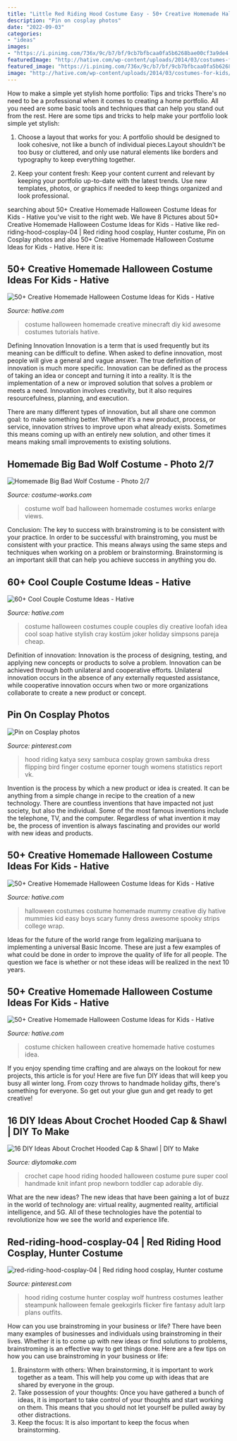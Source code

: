 ```yaml
---
title: "Little Red Riding Hood Costume Easy - 50+ Creative Homemade Halloween Costume Ideas For Kids"
description: "Pin on cosplay photos"
date: "2022-09-03"
categories:
- "ideas"
images:
- "https://i.pinimg.com/736x/9c/b7/bf/9cb7bfbcaa0fa5b6268bae00cf3a9de4.jpg"
featuredImage: "http://hative.com/wp-content/uploads/2014/03/costumes-for-kids/27-chicken-costume-idea.jpg"
featured_image: "https://i.pinimg.com/736x/9c/b7/bf/9cb7bfbcaa0fa5b6268bae00cf3a9de4.jpg"
image: "http://hative.com/wp-content/uploads/2014/03/costumes-for-kids/27-chicken-costume-idea.jpg"
---
```



How to make a simple yet stylish home portfolio: Tips and tricks
There's no need to be a professional when it comes to creating a home portfolio. All you need are some basic tools and techniques that can help you stand out from the rest. Here are some tips and tricks to help make your portfolio look simple yet stylish:
1. Choose a layout that works for you: A portfolio should be designed to look cohesive, not like a bunch of individual pieces.Layout shouldn't be too busy or cluttered, and only use natural elements like borders and typography to keep everything together.

2. Keep your content fresh: Keep your content current and relevant by keeping your portfolio up-to-date with the latest trends. Use new templates, photos, or graphics if needed to keep things organized and look professional.


	

		
searching about 50+ Creative Homemade Halloween Costume Ideas for Kids - Hative you've visit to the right web. We have 8 Pictures about 50+ Creative Homemade Halloween Costume Ideas for Kids - Hative like red-riding-hood-cosplay-04 | Red riding hood cosplay, Hunter costume, Pin on Cosplay photos and also 50+ Creative Homemade Halloween Costume Ideas for Kids - Hative. Here it is:
		
    
## 50+ Creative Homemade Halloween Costume Ideas For Kids - Hative

<img loading=lazy src="https://hative.com/wp-content/uploads/2014/03/costumes-for-kids/11-minecraft-for-kid-costume.jpg" onerror="this.onerror=null;this.src='https://tse1.mm.bing.net/th?id=OIP.5cAcvxbCAyjoVWuqE0CxHgHaJ4&amp;pid=15.1';" alt="50+ Creative Homemade Halloween Costume Ideas for Kids - Hative">

_Source: hative.com_

>costume halloween homemade creative minecraft diy kid awesome costumes tutorials hative. 

	

Defining Innovation
Innovation is a term that is used frequently but its meaning can be difficult to define. When asked to define innovation, most people will give a general and vague answer. The true definition of innovation is much more specific.
Innovation can be defined as the process of taking an idea or concept and turning it into a reality. It is the implementation of a new or improved solution that solves a problem or meets a need. Innovation involves creativity, but it also requires resourcefulness, planning, and execution.

There are many different types of innovation, but all share one common goal: to make something better. Whether it’s a new product, process, or service, innovation strives to improve upon what already exists. Sometimes this means coming up with an entirely new solution, and other times it means making small improvements to existing solutions.

    
## Homemade Big Bad Wolf Costume - Photo 2/7

<img loading=lazy src="http://photos.costume-works.com/full/big_bad_wolf.jpg" onerror="this.onerror=null;this.src='https://tse2.mm.bing.net/th?id=OIP.SQDOojb7eEmtbiG4v1XasQHaO4&amp;pid=15.1';" alt="Homemade Big Bad Wolf Costume - Photo 2/7">

_Source: costume-works.com_

>costume wolf bad halloween homemade costumes works enlarge views. 

	

Conclusion: The key to success with brainstroming is to be consistent with your practice.
In order to be successful with brainstroming, you must be consistent with your practice. This means always using the same steps and techniques when working on a problem or brainstorming. Brainstorming is an important skill that can help you achieve success in anything you do.

    
## 60+ Cool Couple Costume Ideas - Hative

<img loading=lazy src="https://hative.com/wp-content/uploads/2016/10/couple-costumes/49-couple-costume-ideas.jpg" onerror="this.onerror=null;this.src='https://tse4.mm.bing.net/th?id=OIP.Ih4_uJGrr_tMRQysjKTTAwHaJ6&amp;pid=15.1';" alt="60+ Cool Couple Costume Ideas - Hative">

_Source: hative.com_

>costume halloween costumes couple couples diy creative loofah idea cool soap hative stylish cray kostüm joker holiday simpsons pareja cheap. 

	

Definition of innovation:
Innovation is the process of designing, testing, and applying new concepts or products to solve a problem. Innovation can be achieved through both unilateral and cooperative efforts. Unilateral innovation occurs in the absence of any externally requested assistance, while cooperative innovation occurs when two or more organizations collaborate to create a new product or concept.

    
## Pin On Cosplay Photos

<img loading=lazy src="https://i.pinimg.com/originals/55/67/51/5567519a47cc025e0812bb361b08e3df.jpg" onerror="this.onerror=null;this.src='https://tse2.mm.bing.net/th?id=OIP.WL5dSYisxRaOYP_kRW3kbwHaLH&amp;pid=15.1';" alt="Pin on Cosplay photos">

_Source: pinterest.com_

>hood riding katya sexy sambuca cosplay grown sambuka dress flipping bird finger costume eporner tough womens statistics report vk. 

	

Invention is the process by which a new product or idea is created. It can be anything from a simple change in recipe to the creation of a new technology. There are countless inventions that have impacted not just society, but also the individual. Some of the most famous inventions include the telephone, TV, and the computer. Regardless of what invention it may be, the process of invention is always fascinating and provides our world with new ideas and products.

    
## 50+ Creative Homemade Halloween Costume Ideas For Kids - Hative

<img loading=lazy src="https://hative.com/wp-content/uploads/2014/03/costumes-for-kids/37-little-mummies-kid-costume.jpg" onerror="this.onerror=null;this.src='https://tse4.mm.bing.net/th?id=OIP.38iHObS9sCB6fFogwRzqrgHaJ4&amp;pid=15.1';" alt="50+ Creative Homemade Halloween Costume Ideas for Kids - Hative">

_Source: hative.com_

>halloween costumes costume homemade mummy creative diy hative mummies kid easy boys scary funny dress awesome spooky strips college wrap. 

	

Ideas for the future of the world range from legalizing marijuana to implementing a universal Basic Income. These are just a few examples of what could be done in order to improve the quality of life for all people. The question we face is whether or not these ideas will be realized in the next 10 years.

    
## 50+ Creative Homemade Halloween Costume Ideas For Kids - Hative

<img loading=lazy src="http://hative.com/wp-content/uploads/2014/03/costumes-for-kids/27-chicken-costume-idea.jpg" onerror="this.onerror=null;this.src='https://tse4.mm.bing.net/th?id=OIP.v6upLfOzh-K-OI6OloXiowHaGv&amp;pid=15.1';" alt="50+ Creative Homemade Halloween Costume Ideas for Kids - Hative">

_Source: hative.com_

>costume chicken halloween creative homemade hative costumes idea. 

	

If you enjoy spending time crafting and are always on the lookout for new projects, this article is for you! Here are five fun DIY ideas that will keep you busy all winter long. From cozy throws to handmade holiday gifts, there's something for everyone. So get out your glue gun and get ready to get creative!

    
## 16 DIY Ideas About Crochet Hooded Cap &amp; Shawl | DIY To Make

<img loading=lazy src="http://www.diytomake.com/wp-content/uploads/2016/09/Red-Crochet-Hooded-Cap.jpg" onerror="this.onerror=null;this.src='https://tse2.mm.bing.net/th?id=OIP.qjOiyNMF7sfhSFkCAibhbwHaGz&amp;pid=15.1';" alt="16 DIY Ideas About Crochet Hooded Cap &amp; Shawl | DIY to Make">

_Source: diytomake.com_

>crochet cape hood riding hooded halloween costume pure super cool handmade knit infant prop newborn toddler cap adorable diy. 

	

What are the new ideas?
The new ideas that have been gaining a lot of buzz in the world of technology are: virtual reality, augmented reality, artificial intelligence, and 5G. All of these technologies have the potential to revolutionize how we see the world and experience life.

    
## Red-riding-hood-cosplay-04 | Red Riding Hood Cosplay, Hunter Costume

<img loading=lazy src="https://i.pinimg.com/736x/9c/b7/bf/9cb7bfbcaa0fa5b6268bae00cf3a9de4.jpg" onerror="this.onerror=null;this.src='https://tse4.mm.bing.net/th?id=OIP.XyKfOYCo2SFs3LZiG0V7pQHaLL&amp;pid=15.1';" alt="red-riding-hood-cosplay-04 | Red riding hood cosplay, Hunter costume">

_Source: pinterest.com_

>hood riding costume hunter cosplay wolf huntress costumes leather steampunk halloween female geekxgirls flicker fire fantasy adult larp plans outfits. 

	

How can you use brainstroming in your business or life?
There have been many examples of businesses and individuals using brainstroming in their lives. Whether it is to come up with new ideas or find solutions to problems, brainstroming is an effective way to get things done. Here are a few tips on how you can use brainstroming in your business or life: 
1. Brainstorm with others: When brainstorming, it is important to work together as a team. This will help you come up with ideas that are shared by everyone in the group. 
2. Take possession of your thoughts: Once you have gathered a bunch of ideas, it is important to take control of your thoughts and start working on them. This means that you should not let yourself be pulled away by other distractions. 
3. Keep the focus: It is also important to keep the focus when brainstorming.

